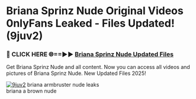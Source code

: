 # Briana Sprinz Nude Original Videos 0nlyFans Leaked - Files Updated! (9juv2)

<h3>🔴 CLICK HERE 🌐==►► <a href="https://tinyurl.com/52m3yx9h" rel="nofollow">Briana Sprinz Nude Updated Files</a></h3>

Get Briana Sprinz Nude and all content. Now you can access all videos and pictures of Briana Sprinz Nude. New Updated Files 2025!

[![9juv2](https://i.imgur.com/TnHtlc8.gif)](https://tinyurl.com/52m3yx9h)
briana armbruster nude leaks<br>
briana a brown nude